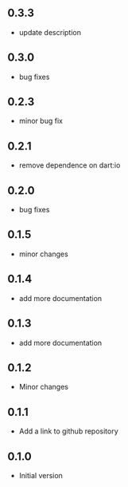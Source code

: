 ## 0.3.3

- update description

## 0.3.0

- bug fixes

## 0.2.3

- minor bug fix

## 0.2.1

- remove dependence on dart:io

## 0.2.0

- bug fixes

## 0.1.5

- minor changes

## 0.1.4

- add more documentation

## 0.1.3

- add more documentation

## 0.1.2

- Minor changes

## 0.1.1

- Add a link to github repository

## 0.1.0

- Initial version
